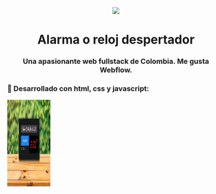 <div id="header" align="center">
    <img src=https://media2.giphy.com/media/W4IY7zQdRh7Ow/giphy.gif?cid=ecf05e47yqdppgohv2x2glpe0aa9jpg8i2jd9hpwb0hkz6vp&ep=v1_gifs_search&rid=giphy.gif&ct=g width="290"/>
    <h1 align="center">Alarma o reloj despertador</h1>
    <h3 align="center">Una apasionante web fullstack  de Colombia. Me gusta Webflow.</h3>
</div>

<div align="left">
    <h3>🔨 Desarrollado con html, css y javascript:</h3>
<div>

<div>
   <img src="img/alarma.jpg" width="100" height="200">
</div>
